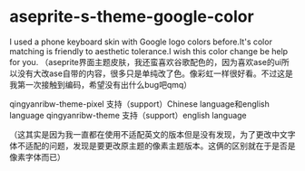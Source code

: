 # aseprite-s-theme-google-color
I used a phone keyboard skin with Google logo colors before.It's color matching is friendly to aesthetic tolerance.I wish this color change be help for you.
（aseprite界面主题皮肤，我还蛮喜欢谷歌配色的，因为喜欢ase的ui所以没有大改ase自带的内容，很多只是单纯改了色。像彩虹一样很好看。不过这是我第一次接触到编码，希望没有出什么bug吧qmq）


qingyanribw-theme-pixel 支持（support）Chinese language和english language
  qingyanribw-theme  支持（support）english language

（这其实是因为我一直都在使用不适配英文的版本但是没有发现，为了更改中文字体不适配的问题，发现是要更改原主题的像素主题版本。这俩的区别就在于是否是像素字体而已）
